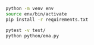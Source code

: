```bash
python -m venv env
source env/bin/activate
pip install -r requirements.txt
```

```bash
pytest -v test/
python python/ema.py
```

